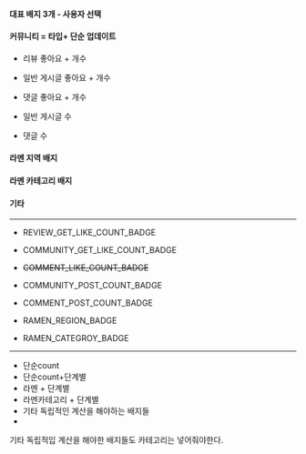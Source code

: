#### 대표 배지 3개 - 사용자 선택

#### 커뮤니티 = 타입+ 단순 업데이트
- 리뷰 좋아요 + 개수
- 일반 게시글 좋아요 + 개수
- 댓글 좋아요 + 개수

- 일반 게시글 수
- 댓글 수
#### 라멘 지역 배지

#### 라멘 카테고리 배지

#### 기타
---
- REVIEW_GET_LIKE_COUNT_BADGE
- COMMUNITY_GET_LIKE_COUNT_BADGE
- ~~COMMENT_LIKE_COUNT_BADGE~~

- COMMUNITY_POST_COUNT_BADGE
- COMMENT_POST_COUNT_BADGE

- RAMEN_REGION_BADGE
- RAMEN_CATEGROY_BADGE

---
- 단순count
- 단순count+단계별
- 라멘  + 단계별
- 라멘카테고리 + 단계별
- 기타 독립적인 계산을 해야하는 배지들
- 


기타 독립적입 계산을 해야한 배지들도 카테고리는 넣어줘야한다.